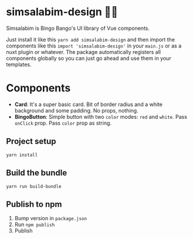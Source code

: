 # simsalabim-design 🧙‍♂️

Simsalabim is Bingo Bango's UI library of Vue components.

Just install it like this `yarn add simsalabim-design` and then import the components like this `import 'simsalabim-design'` in your `main.js` or as a nuxt plugin or whatever. The package automatically registers all components globally so you can just go ahead and use them in your templates.

# Components

- **Card**: It's a super basic card. Bit of border radius and a white background and some padding. No props, nothing.
- **BingoButton**: Simple button with two `color` modes: `red` and `white`. Pass `onClick` prop. Pass `color` prop as string.

## Project setup
```
yarn install
```

## Build the bundle
```
yarn run build-bundle
```

## Publish to npm
1. Bump version in `package.json`
2. Run `npm publish`
3. Publish